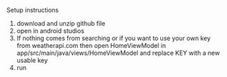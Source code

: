 Setup instructions

1) download and unzip github file
2) open in android studios
3) If nothing comes from searching or if you want to use your own key from weatherapi.com then open HomeViewModel in app/src/main/java/views/HomeViewModel and replace KEY with a new usable key
4) run
